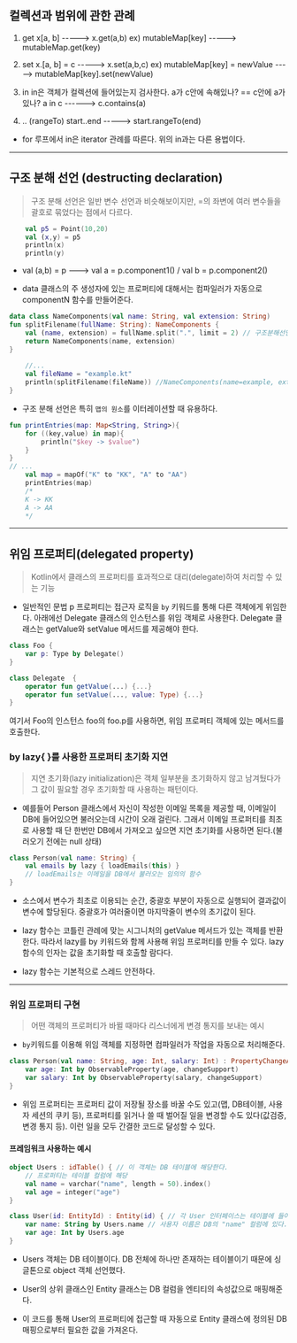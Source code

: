 ## 컬렉션과 범위에 관한 관례
1. get
x\[a, b] -----> x.get(a,b)
ex) mutableMap\[key] -----> mutableMap.get(key)

2. set
x.\[a, b] = c -----> x.set(a,b,c)
ex) mutableMap\[key] = newValue  ----->  mutableMap\[key].set(newValue)

3. in
in은 객체가 컬렉션에 들어있는지 검사한다. a가 c안에 속해있나? == c안에 a가 있나?
a in c  ------> c.contains(a)

4. .. (rangeTo)
start..end -----> start.rangeTo(end)

* for 루프에서 in은 iterator 관례를 따른다. 위의 in과는 다른 용법이다.

***

## 구조 분해 선언 (destructing declaration)
>구조 분해 선언은 일반 변수 선언과 비슷해보이지만, =의 좌변에 여러 변수들을 괄호로 묶었다는 점에서 다르다.

```kotlin
    val p5 = Point(10,20)
    val (x,y) = p5
    println(x)
    println(y)
```

* val (a,b) = p  ---> val a = p.component1() / val b = p.component2()

* data 클래스의 주 생성자에 있는 프로퍼티에 대해서는 컴파일러가 자동으로 componentN 함수를 만들어준다.

```kotlin
data class NameComponents(val name: String, val extension: String)
fun splitFilename(fullName: String): NameComponents {
    val (name, extension) = fullName.split(".", limit = 2) // 구조분해선언 사용
    return NameComponents(name, extension)
}
    
    //...
    val fileName = "example.kt"
    println(splitFilename(fileName)) //NameComponents(name=example, extension=kt)
}
```

* 구조 분해 선언은 특히 `맵의 원소`를 이터레이션할 때 유용하다.
```kotlin
fun printEntries(map: Map<String, String>){
    for ((key,value) in map){
        println("$key -> $value")
    }
}
// ...
    val map = mapOf("K" to "KK", "A" to "AA")
    printEntries(map)
	/*
	K -> KK
	A -> AA
	*/

```

***
## 위임 프로퍼티(delegated property)
> Kotlin에서 클래스의 프로퍼티를 효과적으로 대리(delegate)하여 처리할 수 있는 기능

* 일반적인 문법
p 프로퍼티는 접근자 로직을 `by` 키워드를 통해 다른 객체에게 위임한다.
아래에선 Delegate 클래스의 인스턴스를 위임 객체로 사용한다.
Delegate 클래스는 getValue와 setValue 메서드를 제공해야 한다.

```kotlin
class Foo {
	var p: Type by Delegate()
}

class Delegate  {
	operator fun getValue(...) {...}
    operator fun setValue(..., value: Type) {...}
}
```
여기서 Foo의 인스턴스 foo의 foo.p를 사용하면, 위임 프로퍼티 객체에 있는 메서드를 호출한다.

### by lazy{ }를 사용한 프로퍼티 초기화 지연
> 지연 초기화(lazy initialization)은 객체 일부분을 초기화하지 않고 남겨뒀다가 그 값이 필요할 경우 초기화할 때 사용하는 패턴이다.

* 예를들어 Person 클래스에서 자신이 작성한 이메일 목록을 제공할 때, 이메일이 DB에 들어있으면 불러오는데 시간이 오래 걸린다. 그래서 이메일 프로퍼티를 최초로 사용할 때 단 한번만 DB에서 가져오고 싶으면 지연 초기화를 사용하면 된다.(불러오기 전에는 null 상태)
```kotlin
class Person(val name: String) {
	val emails by lazy { loadEmails(this) }
    // loadEmails는 이메일을 DB에서 불러오는 임의의 함수
}
```

* 소스에서 변수가 최초로 이용되는 순간, 중괄호 부분이 자동으로 실행되어 결과값이 변수에 할당된다. 중괄호가 여러줄이면 마지막줄이 변수의 초기값이 된다.

* lazy 함수는 코틀린 관례에 맞는 시그니처의 getValue 메서드가 있는 객체를 반환한다.
따라서 lazy를 by 키워드와 함께 사용해 위임 프로퍼티를 만들 수 있다.
lazy 함수의 인자는 값을 초기화할 때 호출할 람다다.

* lazy 함수는 기본적으로 스레드 안전하다.

***
### 위임 프로퍼티 구현
> 어떤 객체의 프로퍼티가 바뀔 때마다 리스너에게 변경 통지를 보내는 예시

* `by`키워드를 이용해 위임 객체를 지정하면 컴파일러가 작업을 자동으로 처리해준다.
```kotlin
class Person(val name: String, age: Int, salary: Int) : PropertyChangeAware() {
	var age: Int by ObservableProperty(age, changeSupport)
    var salary: Int by ObservableProperty(salary, changeSupport)
}

```

* 위임 프로퍼티는 프로퍼티 값이 저장될 장소를 바꿀 수도 있고(맵, DB테이블, 사용자 세션의 쿠키 등), 프로퍼티를 읽거나 쓸 때 벌어질 일을 변경할 수도 있다(값검증, 변경 통지 등).
이런 일을 모두 간결한 코드로 달성할 수 있다.

#### 프레임워크 사용하는 예시
```kotlin
object Users : idTable() { // 이 객체는 DB 테이블에 해당한다.
	// 프로퍼티는 테이블 컬럼에 해당
	val name = varchar("name", length = 50).index()
    val age = integer("age")
}

class User(id: EntityId) : Entity(id) { // 각 User 인터페이스는 테이블에 들어있는 구체적 Entity에 해당
	var name: String by Users.name // 사용자 이름은 DB의 "name" 컬럼에 있다.
    var age: Int by Users.age
}
```

* Users 객체는 DB 테이블이다. DB 전체에 하나만 존재하는 테이블이기 때문에 싱글톤으로 object 객체 선언했다.

* User의 상위 클래스인 Entity 클래스는 DB 컬럼을 엔티티의 속성값으로 매핑해준다.

* 이 코드를 통해 User의 프로퍼티에 접근할 때 자동으로 Entity 클래스에 정의된 DB 매핑으로부터 필요한 값을 가져온다.